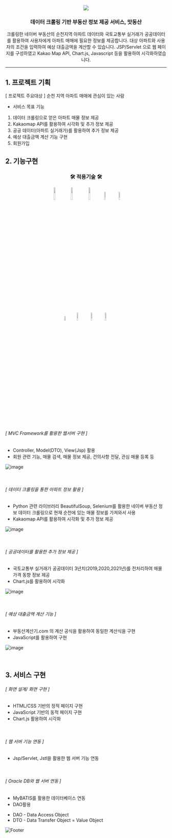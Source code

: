 <div align=center>
	<img src="https://capsule-render.vercel.app/api?type=waving&color=auto&height=200&section=header&text=PROJECT02&fontSize=90" />	
</div>
<div align=center>
	<h3>데이터 크롤링 기반 부동산 정보 제공 서비스, 맛동산</h3>
	<p>크롤링한 네이버 부동산의 순천지역 아파트 데이터와 국토교통부 실거래가 공공데이터를 
활용하여 사용자에게 아파트 매매에 필요한 정보를 제공합니다.
대상 아파트와 사용자의 조건을 입력하여 예상 대출금액을 계산할 수 있습니다.
JSP/Servlet 으로 웹 페이지를 구성하였고 Kakao Map API, Chart.js, Javascript 등을 활용하여 시각화하였습니다.</p>
</div>

---


## 1. 프로젝트 기획

[ 프로젝트 주요대상 ]
순천 지역 아파트 매매에 관심이 있는 사람

- 서비스 목표 기능
1) 데이터 크롤링으로 얻은 아파트 매물 정보 제공
2) Kakaomap API를 활용하여 시각화 및 추가 정보 제공
3) 공공 데이터(아파트 실거래가)를 활용하여 추가 정보 제공
4) 예상 대출금액 계산 기능 구현
5) 회원가입

## 2. 기능구현

<div align=center>
	<h3>🛠 적용기술 🛠</h3>
</div>
<div align="center">
	<img src="https://user-images.githubusercontent.com/107980487/206960774-9b3425cd-a028-4ba9-92d6-4ca39f356600.png" style="width:10%"/>
	<img src="https://user-images.githubusercontent.com/107980487/206961031-325630c3-e778-4e98-a684-42633e900f18.png" style="width:10%"/>
	<img src="https://user-images.githubusercontent.com/107980487/206961080-5b3165a5-d198-4b29-a043-6137689e8210.png" style="width:10%"/>
	<img src="https://user-images.githubusercontent.com/107980487/206961149-41c061d4-683d-41e1-8792-669fb0ef4351.png" style="width:8%"/>
	<img src="https://user-images.githubusercontent.com/107980487/206961162-e35c3906-0a3b-4386-b0ca-c684c3a2254f.png" style="width:8%"/>
	<br>
	<img src="https://user-images.githubusercontent.com/107980487/206961179-5dbbb9f8-b4dd-41db-92e1-97e147072933.png" style="width:6%"/>
  <img src="https://user-images.githubusercontent.com/107980487/206961199-736f57c8-be75-4ca6-8cd3-2ab6e7dcee08.png" style="width:8%"/>
  <img src="https://user-images.githubusercontent.com/107980487/206961252-f744a9d7-e855-4055-96b1-6abaa1bb5085.png" style="width:8%"/>
	<img src="https://user-images.githubusercontent.com/107980487/206961273-62a2979c-8731-4ce7-856a-4cf16d1752de.png" style="width:8%"/>
 
</div>
<br><br>

###### [ MVC Framework를 활용한 웹서버 구현 ]

- Controller, Model(DTO), View(Jsp) 활용
- 회원 관련 기능, 매물 검색, 매물 정보 제공, 건의사항 전달, 관심 매물 등록 등

![image](https://user-images.githubusercontent.com/107980487/206963783-2cc55530-50d7-434c-83e7-0596941361f2.png)

<br>

###### [ 데이터 크롤링을 통한 아파트 정보 활용 ]
- Python 관련 라이브러리 BeautifulSoup, Selenium를 활용한 네이버 부동산 정보 데이터 크롤링으로 현재 순천에 있는 매물 정보를 가져와서 사용
- Kakaomap API를 활용하여 시각화 및 추가 정보 제공

![image](https://user-images.githubusercontent.com/107980487/206963689-1d143896-374d-4e35-9c4b-47fb62323074.png)

<br>

###### [ 공공데이터를 활용한 추가 정보 제공 ]
- 국토교통부 실거래가 공공데이터 3년치(2019,2020,2021년)를 전처리하여 매물 가격 동향 정보 제공
- Chart.js를 활용하여 시각화

![image](https://user-images.githubusercontent.com/107980487/206963941-7f2666bc-fe24-46f1-812d-b41024389fa6.png)

<br>

###### [ 예상 대출금액 계산 기능 ]
- 부동산계산기.com 의 계산 공식을 활용하여 동일한 계산식을 구현
- JavaScript를 활용하여 구현

![image](https://user-images.githubusercontent.com/107980487/206964024-3aa0d9a8-09d3-4a1f-9fd6-7cd6eb2127c9.png)

<br>

## 3. 서비스 구현

###### [ 화면 설계/ 화면 구현 ]
- HTML/CSS 기반의 정적 페이지 구현
- JavaScript 기반의 동적 페이지 구현
- Chart.js 활용하여 시각화
<br>

###### [ 웹 서버 기능 연동 ]
- Jsp/Servlet, Jstl을 활용한 웹 서버 기능 연동
<br>

###### [ Oracle DB와 웹 서버 연동 ]
- MyBATIS를 활용한 데이터베이스 연동
- DAO활용

* DAO - Data Access Object
* DTO - Data Transfer Object = Value Object

![Footer](https://capsule-render.vercel.app/api?type=waving&color=auto&height=200&section=footer)
